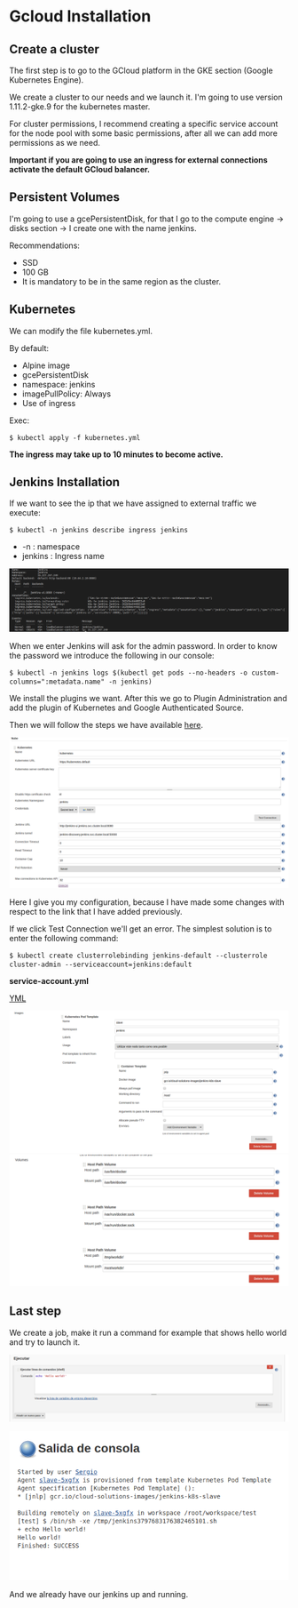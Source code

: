 # Gcloud Installation
## Create a cluster
The first step is to go to the GCloud platform in the GKE section (Google Kubernetes Engine).

We create a cluster to our needs and we launch it. I'm going to use version 1.11.2-gke.9 for the kubernetes master.

For cluster permissions, I recommend creating a specific service account for the node pool with some basic permissions, after all we can add more permissions as we need.

**Important if you are going to use an ingress for external connections activate the default GCloud balancer.**

## Persistent Volumes
I'm going to use a gcePersistentDisk, for that I go to the compute engine -> disks section -> I create one with the name jenkins.

Recommendations:
- SSD
- 100 GB
- It is mandatory to be in the same region as the cluster.

## Kubernetes
We can modify the file kubernetes.yml.

By default:
- Alpine image
- gcePersistentDisk
- namespace: jenkins
- imagePullPolicy: Always
- Use of ingress

Exec:
```
$ kubectl apply -f kubernetes.yml
```

**The ingress may take up to 10 minutes to become active.**

## Jenkins Installation
If we want to see the ip that we have assigned to external traffic we execute:

```
$ kubectl -n jenkins describe ingress jenkins
```

- -n : namespace
- jenkins : Ingress name

![ingress ready](images/ingress.png)

When we enter Jenkins will ask for the admin password. In order to know the password we introduce the following in our console:
```
$ kubectl -n jenkins logs $(kubectl get pods --no-headers -o custom-columns=":metadata.name" -n jenkins)
```

We install the plugins we want. After this we go to Plugin Administration and add the plugin of Kubernetes and Google Authenticated Source.

Then we will follow the steps we have available [here](https://cloud.google.com/solutions/configuring-jenkins-kubernetes-engine).

![ingress ready](images/kubernetes-config.png)

Here I give you my configuration, because I have made some changes with respect to the link that I have added previously.

If we click Test Connection we'll get an error. The simplest solution is to enter the following command:
```
$ kubectl create clusterrolebinding jenkins-default --clusterrole cluster-admin --serviceaccount=jenkins:default
```

**service-account.yml**

[YML](https://github.com/jenkinsci/kubernetes-plugin/blob/master/src/main/kubernetes/service-account.yml)


![kubernetes config](images/kubernetes-pod-template-1.png)
![kubernetes config](images/kubernetes-pod-template-2.png)


## Last step

We create a job, make it run a command for example that shows hello world and try to launch it.

![kubernetes config](images/jenkins-command.png)

![kubernetes config](images/jenkins-output.png)


And we already have our jenkins up and running.